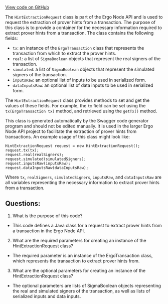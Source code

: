 [View code on GitHub](https://github.com/ergoplatform/ergo-appkit/java-client-generated/src/main/java/org/ergoplatform/restapi/client/HintExtractionRequest.java)

The `HintExtractionRequest` class is part of the Ergo Node API and is used to request the extraction of prover hints from a transaction. The purpose of this class is to provide a container for the necessary information required to extract prover hints from a transaction. The class contains the following fields:

- `tx`: an instance of the `ErgoTransaction` class that represents the transaction from which to extract the prover hints.
- `real`: a list of `SigmaBoolean` objects that represent the real signers of the transaction.
- `simulated`: a list of `SigmaBoolean` objects that represent the simulated signers of the transaction.
- `inputsRaw`: an optional list of inputs to be used in serialized form.
- `dataInputsRaw`: an optional list of data inputs to be used in serialized form.

The `HintExtractionRequest` class provides methods to set and get the values of these fields. For example, the `tx` field can be set using the `tx(ErgoTransaction tx)` method, and retrieved using the `getTx()` method.

This class is generated automatically by the Swagger code generator program and should not be edited manually. It is used in the larger Ergo Node API project to facilitate the extraction of prover hints from transactions. An example usage of this class might look like:

```
HintExtractionRequest request = new HintExtractionRequest();
request.tx(tx);
request.real(realSigners);
request.simulated(simulatedSigners);
request.inputsRaw(inputsRaw);
request.dataInputsRaw(dataInputsRaw);
```

Where `tx`, `realSigners`, `simulatedSigners`, `inputsRaw`, and `dataInputsRaw` are all variables representing the necessary information to extract prover hints from a transaction.
## Questions: 
 1. What is the purpose of this code?
- This code defines a Java class for a request to extract prover hints from a transaction in the Ergo Node API.

2. What are the required parameters for creating an instance of the HintExtractionRequest class?
- The required parameter is an instance of the ErgoTransaction class, which represents the transaction to extract prover hints from. 

3. What are the optional parameters for creating an instance of the HintExtractionRequest class?
- The optional parameters are lists of SigmaBoolean objects representing the real and simulated signers of the transaction, as well as lists of serialized inputs and data inputs.